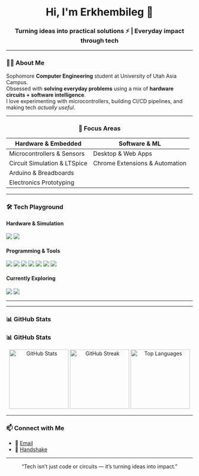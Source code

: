 <h1 align="center">Hi, I'm Erkhembileg 👋</h1>
<h3 align="center">Turning ideas into practical solutions ⚡ | Everyday impact through tech</h3>

---

### 👨‍💻 About Me
Sophomore **Computer Engineering** student at University of Utah Asia Campus.  
Obsessed with **solving everyday problems** using a mix of **hardware circuits + software intelligence**.  
I love experimenting with microcontrollers, building CI/CD pipelines, and making tech *actually useful*.

---

<div align="center">

### 🔧 Focus Areas

| **Hardware & Embedded** | **Software & ML** |
|-------------------------|------------------|
| Microcontrollers & Sensors | Desktop & Web Apps |
| Circuit Simulation & LTSpice | Chrome Extensions & Automation |
| Arduino & Breadboards |
| Electronics Prototyping |

</div>

---

### 🛠️ Tech Playground

#### Hardware & Simulation
<p> <img src="https://img.shields.io/badge/Arduino-00979D?style=for-the-badge&logo=arduino&logoColor=white"/> <img src="https://img.shields.io/badge/LTSpice-E2231A?style=for-the-badge&logo=tex&logoColor=white"/> </p>

#### Programming & Tools
<p>
  <img src="https://img.shields.io/badge/C++-00599C?style=for-the-badge&logo=c%2B%2B&logoColor=white"/> 
  <img src="https://img.shields.io/badge/Python-3776AB?style=for-the-badge&logo=python&logoColor=white"/> 
  <img src="https://img.shields.io/badge/MATLAB-0076A8?style=for-the-badge&logo=Mathworks&logoColor=white"/>
  <img src="https://img.shields.io/badge/Git-F05032?style=for-the-badge&logo=git&logoColor=white"/>
  <img src="https://img.shields.io/badge/HTML5-E34F26?style=for-the-badge&logo=html5&logoColor=white"/>
  <img src="https://img.shields.io/badge/CSS3-1572B6?style=for-the-badge&logo=css3&logoColor=white"/>
  <img src="https://img.shields.io/badge/JavaScript-F7DF1E?style=for-the-badge&logo=javascript&logoColor=black"/>
</p>

#### Currently Exploring
<p>
  <img src="https://img.shields.io/badge/wxWidgets-0C0C0C?style=for-the-badge&logo=c%2B%2B&logoColor=white"/>
  <img src="https://img.shields.io/badge/GitLab-FCA121?style=for-the-badge&logo=gitlab&logoColor=white"/>
</p>

---
---

### 📊 GitHub Stats

### 📊 GitHub Stats

<div align="center">
  <img src="https://github-readme-stats.vercel.app/api?username=erkhembileg9&show_icons=true&theme=tokyonight" alt="GitHub Stats" height="160"/>
  <img src="https://github-readme-streak-stats.herokuapp.com/?user=erkhembileg9&theme=tokyonight" alt="GitHub Streak" height="160"/>
  <img src="https://github-readme-stats.vercel.app/api/top-langs/?username=erkhembileg9&layout=compact&theme=tokyonight" alt="Top Languages" height="160"/>
</div>

---

### 📫 Connect with Me
- 📧 [Email](mailto:a.erkhembileg9@gmail.com)  
- 🤝 [Handshake](https://utah.joinhandshake.com/profiles/xzc5ut)  

---

<div align="center">
  <p>“Tech isn’t just code or circuits — it’s turning ideas into impact.”</p>
</div>

